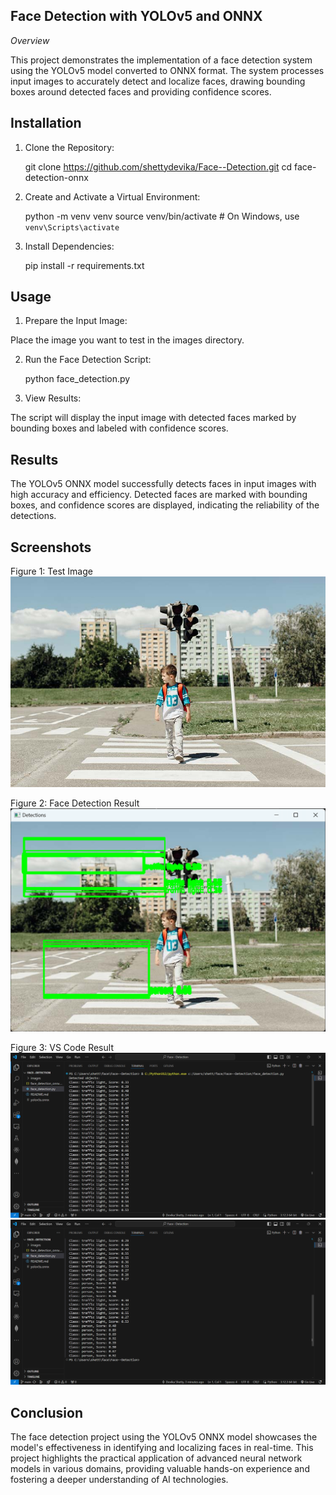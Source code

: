 Face Detection with YOLOv5 and ONNX
---------------------------------------------------------------------------------------------------------------------------

*Overview*

This project demonstrates the implementation of a face detection system using the YOLOv5 model converted to ONNX format. The system processes input images to accurately detect and localize faces, drawing bounding boxes around detected faces and providing confidence scores.


Installation
---------------------------------------------------------------------------------------------------------------------------

1. Clone the Repository:

   git clone https://github.com/shettydevika/Face--Detection.git
   cd face-detection-onnx

2. Create and Activate a Virtual Environment:

   python -m venv venv
   source venv/bin/activate  # On Windows, use `venv\Scripts\activate`

3. Install Dependencies:

     pip install -r requirements.txt

Usage
---------------------------------------------------------------------------------------------------------------------------

1. Prepare the Input Image:

  Place the image you want to test in the images directory.

2. Run the Face Detection Script:

    python face_detection.py

3. View Results:

The script will display the input image with detected faces marked by bounding boxes and labeled with confidence scores.

Results
---------------------------------------------------------------------------------------------------------------------------

The YOLOv5 ONNX model successfully detects faces in input images with high accuracy and efficiency. Detected faces are marked with bounding boxes, and confidence scores are displayed, indicating the reliability of the detections.

Screenshots
---------------------------------------------------------------------------------------------------------------------------

Figure 1: Test Image
![Alt Text](images/image8.jpg)

Figure 2: Face Detection Result
![Alt Text](result.png)

Figure 3: VS Code Result
![Alt Text](vs1.png)
![Alt Text](vs2.png)

Conclusion
---------------------------------------------------------------------------------------------------------------------------

The face detection project using the YOLOv5 ONNX model showcases the model's effectiveness in identifying and localizing faces in real-time. This project highlights the practical application of advanced neural network models in various domains, providing valuable hands-on experience and fostering a deeper understanding of AI technologies.

